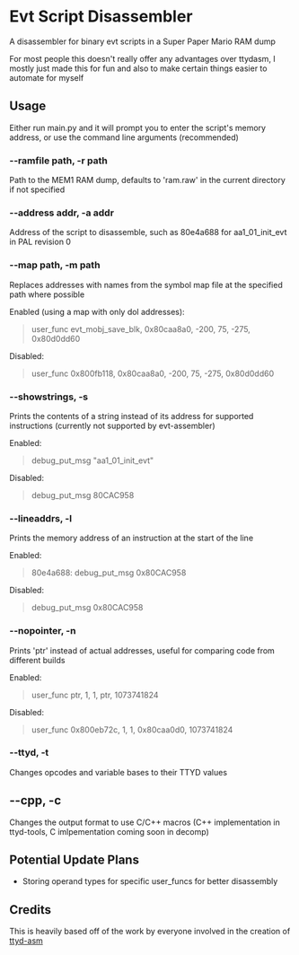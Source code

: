 # Evt Script Disassembler
A disassembler for binary evt scripts in a Super Paper Mario RAM dump

For most people this doesn't really offer any advantages over ttydasm, I mostly just made this for fun and also to make certain things easier to automate for myself

## Usage
Either run main.py and it will prompt you to enter the script's memory address, or use the command line arguments (recommended)

### --ramfile path, -r path
Path to the MEM1 RAM dump, defaults to 'ram.raw' in the current directory if not specified

### --address addr, -a addr
Address of the script to disassemble, such as 80e4a688 for aa1_01_init_evt in PAL revision 0

### --map path, -m path
Replaces addresses with names from the symbol map file at the specified path where possible

Enabled (using a map with only dol addresses):

> user_func evt_mobj_save_blk, 0x80caa8a0, -200, 75, -275, 0x80d0dd60

Disabled:

> user_func 0x800fb118, 0x80caa8a0, -200, 75, -275, 0x80d0dd60

### --showstrings, -s
Prints the contents of a string instead of its address for supported instructions (currently not supported by evt-assembler)

Enabled:

> debug_put_msg "aa1_01_init_evt"

Disabled:

> debug_put_msg 80CAC958

### --lineaddrs, -l
Prints the memory address of an instruction at the start of the line

Enabled:

> 80e4a688: debug_put_msg 0x80CAC958

Disabled:

> debug_put_msg 0x80CAC958

### --nopointer, -n
Prints 'ptr' instead of actual addresses, useful for comparing code from different builds

Enabled:

> user_func ptr, 1, 1, ptr, 1073741824

Disabled:

> user_func 0x800eb72c, 1, 1, 0x80caa0d0, 1073741824

### --ttyd, -t
Changes opcodes and variable bases to their TTYD values

## --cpp, -c
Changes the output format to use C/C++ macros (C++ implementation in ttyd-tools, C imlpementation coming soon in decomp)

## Potential Update Plans
- Storing operand types for specific user_funcs for better disassembly

## Credits
This is heavily based off of the work by everyone involved in the creation of [ttyd-asm](https://github.com/PistonMiner/ttyd-tools)
